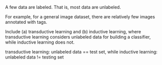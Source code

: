 A few data are labeled. That is, most data are unlabeled. 

For example, for a general image dataset, there are relatively few images annotated with tags.

Include (a) transductive learning and (b) inductive learning, where transductive learning considers unlabeled data for building a classifier, while inductive learning does not. 

transductive learning: unlabeled data == test set, while
inductive learning: unlabeled data != testing set
